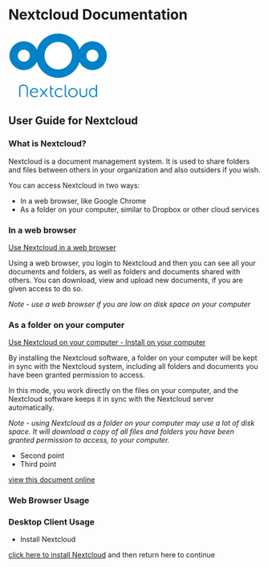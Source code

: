 # Nextcloud Documentation
![Nextcloud](./nextcloudlogotransparent.png "Nextcloud")
## User Guide for Nextcloud

### What is Nextcloud?

Nextcloud is a document management system. It is used to share folders and files between others in your organization and also outsiders if you wish.

You can access Nextcloud in two ways:

* In a web browser, like Google Chrome
* As a folder on your computer, similar to Dropbox or other cloud services

### In a web browser

[Use Nextcloud in a web browser](#web-browser)

Using a web browser, you login to Nextcloud and then you can see all your documents and folders, as well as folders and documents shared with others. You can download, view and upload new documents, if you are given access to do so.

_Note - use a web browser if you are low on disk space on your computer_

### As a folder on your computer

[Use Nextcloud on your computer - Install on your computer](#desktop-client)

By installing the Nextcloud software, a folder on your computer will be kept in sync with the Nextcloud system, including all folders and documents you have been granted permission to access.

In this mode, you work directly on the files on your computer, and the Nextcloud software keeps it in sync with the Nextcloud server automatically.

_Note - using Nextcloud as a folder on your computer may use a lot of disk space. It will download a copy of all files and folders you have been granted permission to access, to your computer._


* Second point
* Third point

[view this document online](https://flaxton.github.io/NextcloudDocs/)







### <a name="web-browser"></a>Web Browser Usage



### <a name="desktop-client"></a>Desktop Client Usage

* Install Nextcloud

[click here to install Nextcloud](https://nextcloud.com/download/#install-clients) and then return here to continue


